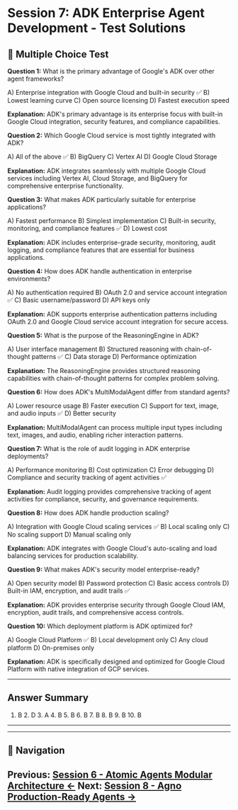 # Session 7: ADK Enterprise Agent Development - Test Solutions

## 📝 Multiple Choice Test

**Question 1:** What is the primary advantage of Google's ADK over other agent frameworks?

A) Enterprise integration with Google Cloud and built-in security ✅
B) Lowest learning curve
C) Open source licensing
D) Fastest execution speed

**Explanation:** ADK's primary advantage is its enterprise focus with built-in Google Cloud integration, security features, and compliance capabilities.

**Question 2:** Which Google Cloud service is most tightly integrated with ADK?

A) All of the above ✅
B) BigQuery
C) Vertex AI
D) Google Cloud Storage

**Explanation:** ADK integrates seamlessly with multiple Google Cloud services including Vertex AI, Cloud Storage, and BigQuery for comprehensive enterprise functionality.

**Question 3:** What makes ADK particularly suitable for enterprise applications?

A) Fastest performance
B) Simplest implementation
C) Built-in security, monitoring, and compliance features ✅
D) Lowest cost

**Explanation:** ADK includes enterprise-grade security, monitoring, audit logging, and compliance features that are essential for business applications.

**Question 4:** How does ADK handle authentication in enterprise environments?

A) No authentication required
B) OAuth 2.0 and service account integration ✅
C) Basic username/password
D) API keys only

**Explanation:** ADK supports enterprise authentication patterns including OAuth 2.0 and Google Cloud service account integration for secure access.

**Question 5:** What is the purpose of the ReasoningEngine in ADK?

A) User interface management
B) Structured reasoning with chain-of-thought patterns ✅
C) Data storage
D) Performance optimization

**Explanation:** The ReasoningEngine provides structured reasoning capabilities with chain-of-thought patterns for complex problem solving.

**Question 6:** How does ADK's MultiModalAgent differ from standard agents?

A) Lower resource usage
B) Faster execution
C) Support for text, image, and audio inputs ✅
D) Better security

**Explanation:** MultiModalAgent can process multiple input types including text, images, and audio, enabling richer interaction patterns.

**Question 7:** What is the role of audit logging in ADK enterprise deployments?

A) Performance monitoring
B) Cost optimization
C) Error debugging
D) Compliance and security tracking of agent activities ✅

**Explanation:** Audit logging provides comprehensive tracking of agent activities for compliance, security, and governance requirements.

**Question 8:** How does ADK handle production scaling?

A) Integration with Google Cloud scaling services ✅
B) Local scaling only
C) No scaling support
D) Manual scaling only

**Explanation:** ADK integrates with Google Cloud's auto-scaling and load balancing services for production scalability.

**Question 9:** What makes ADK's security model enterprise-ready?

A) Open security model
B) Password protection
C) Basic access controls
D) Built-in IAM, encryption, and audit trails ✅

**Explanation:** ADK provides enterprise security through Google Cloud IAM, encryption, audit trails, and comprehensive access controls.

**Question 10:** Which deployment platform is ADK optimized for?

A) Google Cloud Platform ✅
B) Local development only
C) Any cloud platform
D) On-premises only

**Explanation:** ADK is specifically designed and optimized for Google Cloud Platform with native integration of GCP services.

---

## Answer Summary

1. B  2. D  3. A  4. B  5. B  6. B  7. B  8. B  9. B  10. B

---
---

## 🧭 Navigation

**Previous:** [Session 6 - Atomic Agents Modular Architecture ←](Session6_Atomic_Agents_Modular_Architecture.md)
**Next:** [Session 8 - Agno Production-Ready Agents →](Session8_Agno_Production_Ready_Agents.md)
---
